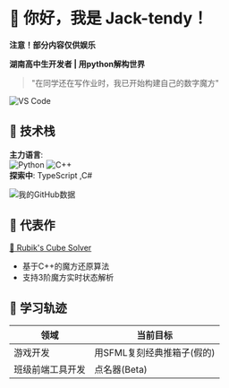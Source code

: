 # 👋 你好，我是 Jack-tendy！
__注意！部分内容仅供娱乐__

**湖南高中生开发者 | 用python解构世界**  
> "在同学还在写作业时，我已开始构建自己的数字魔方"  

![VS Code](https://img.shields.io/badge/Editor-VSCode-007ACC?logo=visual-studio-code)

## 🎯 技术栈
**主力语言**:  
![Python](https://img.shields.io/badge/Python-Expert-3776AB?logo=python&logoColor=white)
![C++](https://img.shields.io/badge/C++-Expert-00599C?logo=c%2B%2B&logoColor=white)  
**探索中**: TypeScript  ,C#

![我的GitHub数据](https://github-readme-stats.vercel.app/api?username=jack-tendy-538&show_icons=true&hide_border=true&theme=radical)

## 🧩 代表作
[🔷 Rubik's Cube Solver](https://github.com/jack-tendy-538/Rubik_cube-jack.s_edition)  
- 基于C++的魔方还原算法  
- 支持3阶魔方实时状态解析  

## 🌱 学习轨迹
| 领域        | 当前目标               |
|------------|-----------------------|
| 游戏开发    | 用SFML复刻经典推箱子(假的)  |
| 班级前端工具开发   | 点名器(Beta)  |

